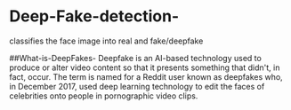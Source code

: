 # Deep-Fake-detection-
classifies the face image into real and fake/deepfake

##What-is-DeepFakes-
Deepfake is an AI-based technology used to produce or alter video content so that it presents something that didn't, in fact, occur. 
The term is named for a Reddit user known as deepfakes who, in December 2017, used deep learning technology to edit the faces of celebrities onto people in pornographic video clips.
